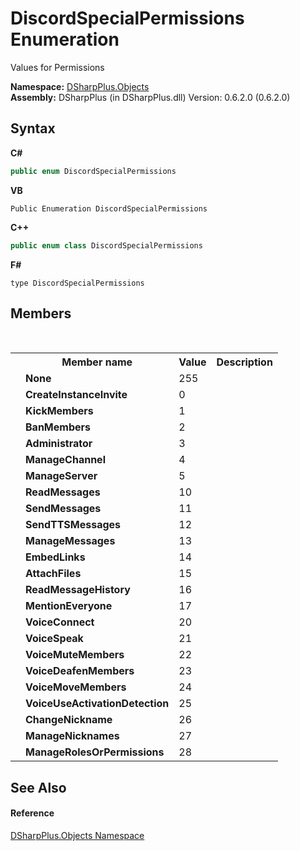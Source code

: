 # DiscordSpecialPermissions Enumeration
 

Values for Permissions

**Namespace:**&nbsp;<a href="b70db947-75ff-488f-5245-350c6ca1e522">DSharpPlus.Objects</a><br />**Assembly:**&nbsp;DSharpPlus (in DSharpPlus.dll) Version: 0.6.2.0 (0.6.2.0)

## Syntax

**C#**<br />
``` C#
public enum DiscordSpecialPermissions
```

**VB**<br />
``` VB
Public Enumeration DiscordSpecialPermissions
```

**C++**<br />
``` C++
public enum class DiscordSpecialPermissions
```

**F#**<br />
``` F#
type DiscordSpecialPermissions
```


## Members
&nbsp;<table><tr><th></th><th>Member name</th><th>Value</th><th>Description</th></tr><tr><td /><td target="F:DSharpPlus.Objects.DiscordSpecialPermissions.None">**None**</td><td>255</td><td /></tr><tr><td /><td target="F:DSharpPlus.Objects.DiscordSpecialPermissions.CreateInstanceInvite">**CreateInstanceInvite**</td><td>0</td><td /></tr><tr><td /><td target="F:DSharpPlus.Objects.DiscordSpecialPermissions.KickMembers">**KickMembers**</td><td>1</td><td /></tr><tr><td /><td target="F:DSharpPlus.Objects.DiscordSpecialPermissions.BanMembers">**BanMembers**</td><td>2</td><td /></tr><tr><td /><td target="F:DSharpPlus.Objects.DiscordSpecialPermissions.Administrator">**Administrator**</td><td>3</td><td /></tr><tr><td /><td target="F:DSharpPlus.Objects.DiscordSpecialPermissions.ManageChannel">**ManageChannel**</td><td>4</td><td /></tr><tr><td /><td target="F:DSharpPlus.Objects.DiscordSpecialPermissions.ManageServer">**ManageServer**</td><td>5</td><td /></tr><tr><td /><td target="F:DSharpPlus.Objects.DiscordSpecialPermissions.ReadMessages">**ReadMessages**</td><td>10</td><td /></tr><tr><td /><td target="F:DSharpPlus.Objects.DiscordSpecialPermissions.SendMessages">**SendMessages**</td><td>11</td><td /></tr><tr><td /><td target="F:DSharpPlus.Objects.DiscordSpecialPermissions.SendTTSMessages">**SendTTSMessages**</td><td>12</td><td /></tr><tr><td /><td target="F:DSharpPlus.Objects.DiscordSpecialPermissions.ManageMessages">**ManageMessages**</td><td>13</td><td /></tr><tr><td /><td target="F:DSharpPlus.Objects.DiscordSpecialPermissions.EmbedLinks">**EmbedLinks**</td><td>14</td><td /></tr><tr><td /><td target="F:DSharpPlus.Objects.DiscordSpecialPermissions.AttachFiles">**AttachFiles**</td><td>15</td><td /></tr><tr><td /><td target="F:DSharpPlus.Objects.DiscordSpecialPermissions.ReadMessageHistory">**ReadMessageHistory**</td><td>16</td><td /></tr><tr><td /><td target="F:DSharpPlus.Objects.DiscordSpecialPermissions.MentionEveryone">**MentionEveryone**</td><td>17</td><td /></tr><tr><td /><td target="F:DSharpPlus.Objects.DiscordSpecialPermissions.VoiceConnect">**VoiceConnect**</td><td>20</td><td /></tr><tr><td /><td target="F:DSharpPlus.Objects.DiscordSpecialPermissions.VoiceSpeak">**VoiceSpeak**</td><td>21</td><td /></tr><tr><td /><td target="F:DSharpPlus.Objects.DiscordSpecialPermissions.VoiceMuteMembers">**VoiceMuteMembers**</td><td>22</td><td /></tr><tr><td /><td target="F:DSharpPlus.Objects.DiscordSpecialPermissions.VoiceDeafenMembers">**VoiceDeafenMembers**</td><td>23</td><td /></tr><tr><td /><td target="F:DSharpPlus.Objects.DiscordSpecialPermissions.VoiceMoveMembers">**VoiceMoveMembers**</td><td>24</td><td /></tr><tr><td /><td target="F:DSharpPlus.Objects.DiscordSpecialPermissions.VoiceUseActivationDetection">**VoiceUseActivationDetection**</td><td>25</td><td /></tr><tr><td /><td target="F:DSharpPlus.Objects.DiscordSpecialPermissions.ChangeNickname">**ChangeNickname**</td><td>26</td><td /></tr><tr><td /><td target="F:DSharpPlus.Objects.DiscordSpecialPermissions.ManageNicknames">**ManageNicknames**</td><td>27</td><td /></tr><tr><td /><td target="F:DSharpPlus.Objects.DiscordSpecialPermissions.ManageRolesOrPermissions">**ManageRolesOrPermissions**</td><td>28</td><td /></tr></table>

## See Also


#### Reference
<a href="b70db947-75ff-488f-5245-350c6ca1e522">DSharpPlus.Objects Namespace</a><br />